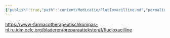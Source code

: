 ```yaml
---
{"publish":true,"path":"content/Medicatie/Flucloxacilline.md","permalink":"/content/medicatie/flucloxacilline/","title":"Flucloxacilline","tags":["Medicatie/Antibiotica/Penicillinen"]}
---
```



https://www-farmacotherapeutischkompas-nl.ru.idm.oclc.org/bladeren/preparaatteksten/f/flucloxacilline

